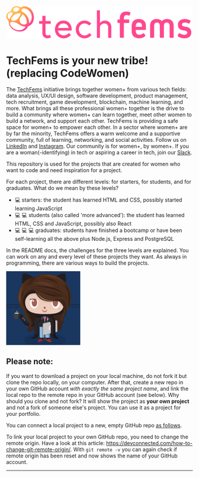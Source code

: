 <img src="/tech-fem-logo-landscape300ppi.png" width="500">

# TechFems is your new tribe! (replacing CodeWomen)
The [TechFems](https://techfems.org/) initiative brings together women+ from various tech fields: data analysis, UX/UI design, software development, product management, tech recruitment, game development, blockchain, machine learning, and more. What brings all these professional women+ together is the drive to build a community where women+ can learn together, meet other women to build a network, and support each other. TechFems is providing a safe space for women+ to empower each other. In a sector where women+ are by far the minority, TechFems offers a warm welcome and a supportive community, full of learning, networking, and social activities. Follow us on [LinkedIn](https://www.linkedin.com/company/techfems) and [Instagram](https://www.instagram.com/techfems.barcelona). Our community is for women+, by women+. If you are a woman(-identifying) in tech or aspiring a career in tech, join our [Slack](https://join.slack.com/t/techfems/shared_invite/zt-29qlmxasi-vWPEbkeDJSmf2WPIdlcKWg).

This repository is used for the projects that are created for women who want to code and need inspiration for a project.

For each project, there are different levels: for starters, for students, and for graduates. What do we mean by these levels?
* 💻 starters: the student has learned HTML and CSS, possibly started learning JavaScript
* 💻 💻 students (also called 'more advanced'): the student has learned HTML, CSS and JavaScript, possibly also React
* 💻 💻 💻 graduates: students have finished a bootcamp or have been self-learning all the above plus Node.js, Express and PostgreSQL  

In the README docs, the challenges for the three levels are explained. You can work on any and every level of these projects they want. As always in programming, there are various ways to build the projects. 

<img src="/octocat.png" width="200"  /> 

## Please note:
If you want to download a project on your local machine, do not fork it but clone the repo locally, on your computer. After that, create a new repo in your own GitHub account *with exactly the same project name*, and link the local repo to the remote repo in your GitHub account (see below). Why should you clone and not fork? It will show the project as **your own project** and not a fork of someone else's project. You can use it as a project for your portfolio.

You can connect a local project to a new, empty GitHub repo [as follows](https://docs.github.com/en/github/importing-your-projects-to-github/adding-an-existing-project-to-github-using-the-command-line). 

To link your local project to your own GitHub repo, you need to change the remote origin. Have a look at this article: https://devconnected.com/how-to-change-git-remote-origin/. With `git remote -v` you can again check if remote origin has been reset and now shows the name of your GitHub account.

--- 


